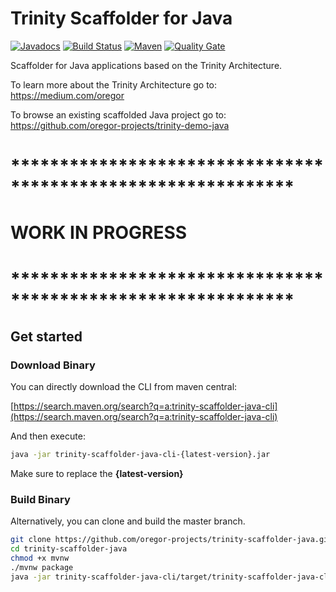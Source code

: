 # Trinity Scaffolder for Java

[![Javadocs](http://javadoc.io/badge/com.oregor.trinity.scaffolder.java/trinity-scaffolder-java-core.svg?color=brightgreen)](http://javadoc.io/doc/com.oregor.trinity.scaffolder.java/trinity-scaffolder-java-core)
[![Build Status](https://travis-ci.org/oregor-projects/trinity-scaffolder-java.svg?branch=master)](https://travis-ci.org/oregor-projects/trinity-scaffolder-java)
[![Maven](https://img.shields.io/maven-central/v/com.oregor.trinity.scaffolder.java/trinity-scaffolder-java.svg?label=Maven)](https://search.maven.org/search?q=g:com.oregor.trinity.scaffolder.java)
[![Quality Gate](https://sonarcloud.io/api/project_badges/measure?project=oregor-projects_trinity-scaffolder-java&metric=alert_status)](https://sonarcloud.io/dashboard?id=oregor-projects_trinity-scaffolder-java)

Scaffolder for Java applications based on the Trinity Architecture.

To learn more about the Trinity Architecture go to: https://medium.com/oregor

To browse an existing scaffolded Java project go to: https://github.com/oregor-projects/trinity-demo-java


# *************************************************************
# WORK IN PROGRESS
# *************************************************************


## Get started

### Download Binary

You can directly download the CLI from maven central:  

[https://search.maven.org/search?q=a:trinity-scaffolder-java-cli](https://search.maven.org/search?q=a:trinity-scaffolder-java-cli)

And then execute:

```bash
java -jar trinity-scaffolder-java-cli-{latest-version}.jar 
```

Make sure to replace the **{latest-version}**


### Build Binary

Alternatively, you can clone and build the master branch.

```bash
git clone https://github.com/oregor-projects/trinity-scaffolder-java.git
cd trinity-scaffolder-java
chmod +x mvnw
./mvnw package
java -jar trinity-scaffolder-java-cli/target/trinity-scaffolder-java-cli.jar 
```
